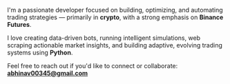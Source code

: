 I'm a passionate developer focused on building, optimizing, and automating trading strategies — primarily in **crypto**, with a strong emphasis on **Binance Futures**.

I love creating data-driven bots, running intelligent simulations, web scraping actionable market insights, and building adaptive, evolving trading systems using **Python**.

Feel free to reach out if you'd like to connect or collaborate:  
**abhinav00345@gmail.com**
